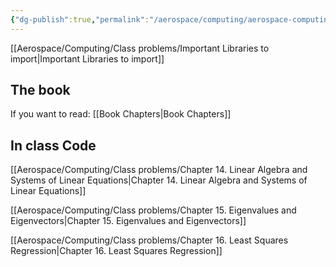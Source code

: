 ```yaml
---
{"dg-publish":true,"permalink":"/aerospace/computing/aerospace-computing/","noteIcon":"","created":"2025-10-04T18:05:50.607-04:00"}
---
```


[[Aerospace/Computing/Class problems/Important Libraries to import\|Important Libraries to import]]
## The book
If you want to read: [[Book Chapters\|Book Chapters]]

## In class Code
[[Aerospace/Computing/Class problems/Chapter 14. Linear Algebra and Systems of Linear Equations\|Chapter 14. Linear Algebra and Systems of Linear Equations]]

[[Aerospace/Computing/Class problems/Chapter 15. Eigenvalues and Eigenvectors\|Chapter 15. Eigenvalues and Eigenvectors]]

[[Aerospace/Computing/Class problems/Chapter 16. Least Squares Regression\|Chapter 16. Least Squares Regression]]


